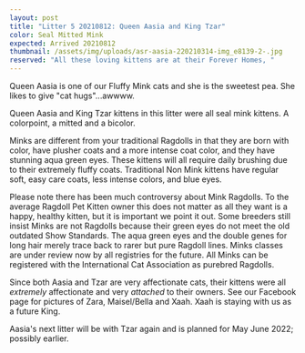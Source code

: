 ```yaml
---
layout: post
title: "Litter 5 20210812: Queen Aasia and King Tzar"
color: Seal Mitted Mink
expected: Arrived 20210812
thumbnail: /assets/img/uploads/asr-aasia-220210314-img_e8139-2-.jpg
reserved: "All these loving kittens are at their Forever Homes, "
---
```

Queen Aasia is one of our Fluffy Mink cats and she is the sweetest pea. She likes to give "cat hugs"...awwww.

Queen Aasia and King Tzar kittens in this litter were all seal mink kittens. A colorpoint, a mitted and a bicolor. 

Minks are different from your traditional Ragdolls in that they are born with color, have plusher coats and a more intense coat color, and they have stunning aqua green eyes. These kittens will all require daily brushing due to their extremely fluffy coats. Traditional Non Mink kittens have regular soft, easy care coats,  less intense colors, and blue eyes. 

Please note there has been much controversy about Mink Ragdolls. To the average Ragdoll Pet Kitten owner this does not matter as all they want is a happy, healthy kitten, but it is important we point it out. Some breeders still insist Minks are not Ragdolls because their green eyes do not meet the old outdated Show Standards. The aqua green eyes and the double genes for long hair merely trace back to rarer but pure Ragdoll lines. Minks classes are under review now by all registries for the future.  All Minks can be registered with the International Cat Association as purebred Ragdolls.

 Since both Aasia and Tzar are very affectionate cats, their kittens were all *extremely* affectionate and very *attached* to their owners. See our Facebook page for pictures of Zara, Maisel/Bella and Xaah. Xaah is staying with us as a future King. 

Aasia's next litter will be with Tzar again and is planned for May June 2022; possibly earlier.
